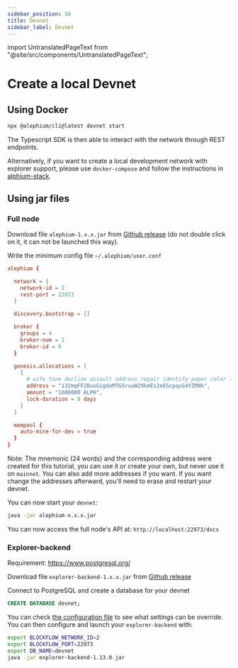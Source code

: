 ```yaml
---
sidebar_position: 50
title: Devnet
sidebar_label: Devnet
---
```


import UntranslatedPageText from "@site/src/components/UntranslatedPageText";

<UntranslatedPageText />

# Create a local Devnet

## Using Docker

```sh
npx @alephium/cli@latest devnet start
```

The Typescript SDK is then able to interact with the network through REST endpoints.

Alternatively, if you want to create a local development network with explorer support, please use `docker-compose` and follow the instructions in [alphium-stack](https://github.com/alephium/alephium-stack#devnet).

## Using jar files

### Full node

Download file `alephium-1.x.x.jar` from [Github release](https://github.com/alephium/alephium/releases/latest) (do not double click on it, it can not be launched this way).

Write the minimum config file `~/.alephium/user.conf`

```conf
alephium {

  network = {
    network-id = 2
    rest-port = 22973
  }

  discovery.bootstrap = []

  broker {
    groups = 4
    broker-num = 1
    broker-id = 0
  }

  genesis.allocations = [
    {
      # wife tone decline assault address repair identify paper color taxi miss crucial resist rebuild man enforce ocean swim nuclear gallery clay hold armed green
      address = "132mqFF2BuxGigdaMTGSruuW29kmEs2eEGcpquG4YZRNh",
      amount = "1000000 ALPH",
      lock-duration = 0 days
    }
  ]

  mempool {
    auto-mine-for-dev = true
  }
}
```

Note: The mnemonic (24 words) and the corresponding address were created for this tutorial, you can use it or create your own, but never use it on `mainnet`.
      You can also add more addresses if you want. If you want change the addresses afterward, you'll need to erase and restart your devnet.


You can now start your `devnet`:

```sh
java -jar alephium-x.x.x.jar
```

You can now access the full node's API at: `http://localhost:22973/docs`

### Explorer-backend

Requirement: https://www.postgresql.org/

Download file `explorer-backend-1.x.x.jar` from [Github release](https://github.com/alephium/explorer-backend/releases/latest)

Connect to PostgreSQL and create a database for your devnet

```sql
CREATE DATABASE devnet;
```

You can check [the configuration file](https://github.com/alephium/explorer-backend/blob/feature/contract-subcontract/app/src/main/resources/application.conf) to see what settings can be override. You can then configure and launch your `explorer-backend` with:

```sh
export BLOCKFLOW_NETWORK_ID=2
export BLOCKFLOW_PORT=22973
export DB_NAME=devnet
java -jar explorer-backend-1.13.0.jar
